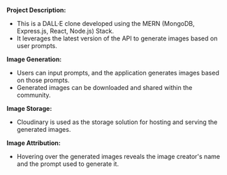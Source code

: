 **Project Description:**
  - This is a DALL·E clone developed using the MERN (MongoDB, Express.js, React, Node.js) Stack.
  - It leverages the latest version of the API to generate images based on user prompts.

 **Image Generation:**
  - Users can input prompts, and the application generates images based on those prompts.
  - Generated images can be downloaded and shared within the community.

  **Image Storage:**
  - Cloudinary is used as the storage solution for hosting and serving the generated images.

**Image Attribution:**
  - Hovering over the generated images reveals the image creator's name and the prompt used to generate it.
